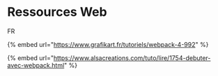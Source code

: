 # Ressources Web

FR

{% embed url="https://www.grafikart.fr/tutoriels/webpack-4-992" %}

{% embed url="https://www.alsacreations.com/tuto/lire/1754-debuter-avec-webpack.html" %}



